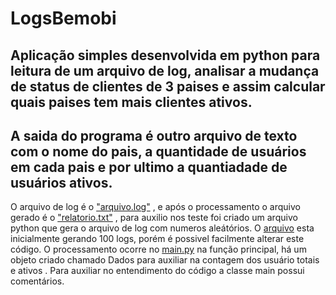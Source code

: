 # LogsBemobi
## Aplicação simples desenvolvida em python para leitura de um arquivo de log, analisar a mudança de status de clientes de 3 paises e assim calcular quais paises tem mais clientes ativos.
## A saida do programa é outro arquivo de texto com o nome do pais, a quantidade de usuários em cada pais e por ultimo a quantiadade de usuários ativos.

O arquivo de log é o ["arquivo.log"](arquivo.log) , e após o processamento o arquivo gerado é o ["relatorio.txt"](relatorio.txt) , para auxilio nos teste  foi criado um arquivo python que gera o arquivo de log com numeros aleátórios. O [arquivo](criarLogs.py) esta inicialmente gerando 100 logs, porém é possivel facilmente alterar este código.
O processamento ocorre no [main.py](main.py) na função principal, há um objeto criado chamado Dados para auxiliar na contagem dos usuário totais e ativos .
Para auxiliar no entendimento do código a classe main possui comentários.

